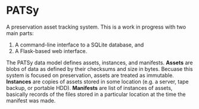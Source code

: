 # PATSy
A preservation asset tracking system. This is a work in progress with two main parts:

1. A command-line interface to a SQLite database, and 
2. A Flask-based web interface.

The PATSy data model defines assets, instances, and manifests. **Assets** are blobs of data as defined by their checksums and size in bytes. Becuase this system is focused on preservation, assets are treated as immutable. **Instances** are copies of assets stored in some location (e.g. a server, tape backup, or portable HDD).  **Manifests** are list of instances of assets, basically records of the files stored in a particular location at the time the manifest was made.
